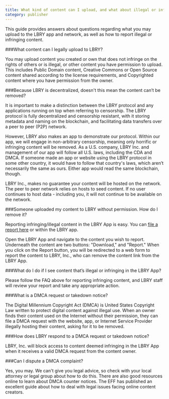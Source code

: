 ```yaml
---
title: What kind of content can I upload, and what about illegal or infringing content?
category: publisher
---
```


This guide provides answers about questions regarding what you may upload to the LBRY app and network, as well as how to report illegal or infringing content.

###What content can I legally upload to LBRY?

You may upload content you created or own that does not infringe on the rights of others or is illegal, or other content you have permission to upload. This includes Public Domain content, Creative Commons or Open Source content shared according to the license requirements, and Copyrighted content where you have permission from the owner.

###Because LBRY is decentralized, doesn't this mean the content can’t be removed?

It is important to make a distinction between the LBRY protocol and any applications running on top when referring to censorship. The LBRY protocol is fully decentralized and censorship resistant, with it storing metadata and naming on the blockchain, and facilitating data transfers over a peer to peer (P2P) network. 

However, LBRY also makes an app to demonstrate our protocol. Within our app, we will engage in non-arbitrary censorship, meaning only horrific or infringing content will be removed. As a U.S. company, LBRY Inc. and management of our app will follow all U.S. laws, including the CDA and DMCA. If someone made an app or website using the LBRY protocol in some other country, it would have to follow that country's laws, which aren’t necessarily the same as ours. Either app would read the same blockchain, though. 

LBRY Inc., makes no guarantee your content will be hosted on the network. The peer to peer network relies on hosts to seed content. If no user continues to host data - including you, it will not continue to be available on the network.

###Someone uploaded my content to LBRY without permission. How do I remove it?

Reporting infringing/illegal content in the LBRY App is easy. You can [file a report here](https://lbry.io/dmca) or within the LBRY app. 

Open the LBRY App and navigate to the content you wish to report. Underneath the content are two buttons: "Download," and "Report." When you click on the Report button, you will be redirected to a web form to report the content to LBRY, Inc., who can remove the content link from the LBRY App. 

###What do I do if I see content that’s illegal or infringing in the LBRY App?

Please follow the FAQ above for reporting infringing content, and LBRY staff will review your report and take any appropriate action. 

###What is a DMCA request or takedown notice?

The Digital Millennium Copyright Act (DMCA) is United States Copyright Law written to protect digital content against illegal use. When an owner finds their content used on the Internet without their permission, they can file a DMCA request with the website, app, or Internet Service Provider illegally hosting their content, asking for it to be removed.

###How does LBRY respond to a DMCA request or takedown notice?

LBRY, Inc. will block access to content deemed infringing in the LBRY App when it receives a valid DMCA request from the content owner.

###Can I dispute a DMCA complaint?

Yes, you may. We can't give you legal advice, so check with your local attorney or legal group about how to do this. There are also good resources online to learn about DMCA counter notices. The EFF has published an excellent guide about how to deal with legal issues facing online content creators. 
